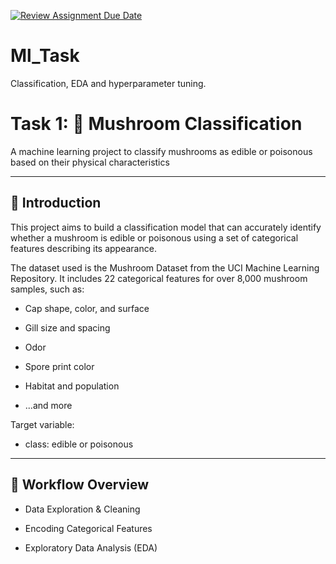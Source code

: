 [![Review Assignment Due Date](https://classroom.github.com/assets/deadline-readme-button-22041afd0340ce965d47ae6ef1cefeee28c7c493a6346c4f15d667ab976d596c.svg)](https://classroom.github.com/a/yOJqHECi)
# Ml_Task

Classification, EDA and hyperparameter tuning.

# Task 1: 🍄 Mushroom Classification

A machine learning project to classify mushrooms as edible or poisonous based on their physical characteristics

---

## 📌 Introduction

This project aims to build a classification model that can accurately identify whether a mushroom is edible or poisonous using a set of categorical features describing its appearance.

The dataset used is the Mushroom Dataset from the UCI Machine Learning Repository. It includes 22 categorical features for over 8,000 mushroom samples, such as:

- Cap shape, color, and surface  

- Gill size and spacing  

- Odor  

- Spore print color  

- Habitat and population  

- ...and more

Target variable:

- class: edible or poisonous

---

## 🔁 Workflow Overview

- Data Exploration & Cleaning  

- Encoding Categorical Features  

- Exploratory Data Analysis (EDA)  
